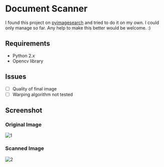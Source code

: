 # Document Scanner
I found this project on [pyimagesearch](http://www.pyimagesearch.com/2014/09/01/build-kick-ass-mobile-document-scanner-just-5-minutes/?__s=qfesvtpzzekgnpu4vorc) and tried to do it on my own. I could only manage so far. Any help to make this better would be welcome. :)

## Requirements
* Python 2.x
* Opencv library

## Issues
- [ ] Quality of final image
- [ ] Warping algorithm not tested

## Screenshot

### Original Image

![1](https://cloud.githubusercontent.com/assets/15849927/23341170/6725dc8a-fc68-11e6-8f45-c5b7fc782c86.JPG)

### Scanned Image

![2](https://cloud.githubusercontent.com/assets/15849927/23341173/8885fb80-fc68-11e6-9cbf-47064a80a7ed.JPG)

